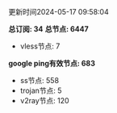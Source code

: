 更新时间2024-05-17 09:58:04

**总订阅: 34**
**总节点: 6447**
- vless节点: 7

**google ping有效节点: 683**
- ss节点: 558
- trojan节点: 5
- v2ray节点: 120
